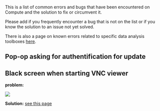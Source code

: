 This is a list of common errors and bugs that have been encountered on Compute and the solution to fix or circumvent it.

Please add if you frequently encounter a bug that is not on the list or if you know the solution to an issue not yet solved.

There is also a page on known errors related to specific data analysis toolboxes [here](https://github.com/natmegsweden/NatMEG_Wiki/wiki/Known-issues-on-Compute).

## Pop-op asking for authentification for update


## Black screen when starting VNC viewer
**problem:**

![](https://github.com/natmegsweden/NatMEG_Wiki/blob/main/wiki_images/Fig_1-1.png)

**Solution:** [see this page](https://github.com/natmegsweden/NatMEG_Wiki/wiki/VNC-black-screen-error)